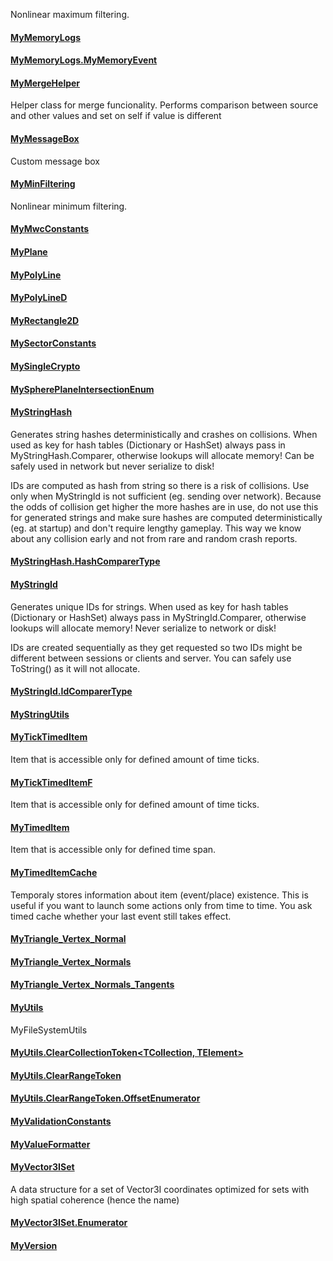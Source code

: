 Nonlinear maximum filtering.

#### [MyMemoryLogs](https://keensoftwarehouse.github.io/SpaceEngineersModAPI/api/VRage.Utils.MyMemoryLogs.html)

#### [MyMemoryLogs.MyMemoryEvent](https://keensoftwarehouse.github.io/SpaceEngineersModAPI/api/VRage.Utils.MyMemoryLogs.MyMemoryEvent.html)

#### [MyMergeHelper](https://keensoftwarehouse.github.io/SpaceEngineersModAPI/api/VRage.Utils.MyMergeHelper.html)

Helper class for merge funcionality. Performs comparison between source and other values and set on self if value is different

#### [MyMessageBox](https://keensoftwarehouse.github.io/SpaceEngineersModAPI/api/VRage.Utils.MyMessageBox.html)

Custom message box

#### [MyMinFiltering](https://keensoftwarehouse.github.io/SpaceEngineersModAPI/api/VRage.Utils.MyMinFiltering.html)

Nonlinear minimum filtering.

#### [MyMwcConstants](https://keensoftwarehouse.github.io/SpaceEngineersModAPI/api/VRage.Utils.MyMwcConstants.html)

#### [MyPlane](https://keensoftwarehouse.github.io/SpaceEngineersModAPI/api/VRage.Utils.MyPlane.html)

#### [MyPolyLine](https://keensoftwarehouse.github.io/SpaceEngineersModAPI/api/VRage.Utils.MyPolyLine.html)

#### [MyPolyLineD](https://keensoftwarehouse.github.io/SpaceEngineersModAPI/api/VRage.Utils.MyPolyLineD.html)

#### [MyRectangle2D](https://keensoftwarehouse.github.io/SpaceEngineersModAPI/api/VRage.Utils.MyRectangle2D.html)

#### [MySectorConstants](https://keensoftwarehouse.github.io/SpaceEngineersModAPI/api/VRage.Utils.MySectorConstants.html)

#### [MySingleCrypto](https://keensoftwarehouse.github.io/SpaceEngineersModAPI/api/VRage.Utils.MySingleCrypto.html)

#### [MySpherePlaneIntersectionEnum](https://keensoftwarehouse.github.io/SpaceEngineersModAPI/api/VRage.Utils.MySpherePlaneIntersectionEnum.html)

#### [MyStringHash](https://keensoftwarehouse.github.io/SpaceEngineersModAPI/api/VRage.Utils.MyStringHash.html)

Generates string hashes deterministically and crashes on collisions. When used as key for hash tables (Dictionary or HashSet) always pass in MyStringHash.Comparer, otherwise lookups will allocate memory! Can be safely used in network but never serialize to disk!

IDs are computed as hash from string so there is a risk of collisions. Use only when MyStringId is not sufficient (eg. sending over network). Because the odds of collision get higher the more hashes are in use, do not use this for generated strings and make sure hashes are computed deterministically (eg. at startup) and don't require lengthy gameplay. This way we know about any collision early and not from rare and random crash reports.

#### [MyStringHash.HashComparerType](https://keensoftwarehouse.github.io/SpaceEngineersModAPI/api/VRage.Utils.MyStringHash.HashComparerType.html)

#### [MyStringId](https://keensoftwarehouse.github.io/SpaceEngineersModAPI/api/VRage.Utils.MyStringId.html)

Generates unique IDs for strings. When used as key for hash tables (Dictionary or HashSet) always pass in MyStringId.Comparer, otherwise lookups will allocate memory! Never serialize to network or disk!

IDs are created sequentially as they get requested so two IDs might be different between sessions or clients and server. You can safely use ToString() as it will not allocate.

#### [MyStringId.IdComparerType](https://keensoftwarehouse.github.io/SpaceEngineersModAPI/api/VRage.Utils.MyStringId.IdComparerType.html)

#### [MyStringUtils](https://keensoftwarehouse.github.io/SpaceEngineersModAPI/api/VRage.Utils.MyStringUtils.html)

#### [MyTickTimedItem<T>](https://keensoftwarehouse.github.io/SpaceEngineersModAPI/api/VRage.Utils.MyTickTimedItem-1.html)

Item that is accessible only for defined amount of time ticks.

#### [MyTickTimedItemF](https://keensoftwarehouse.github.io/SpaceEngineersModAPI/api/VRage.Utils.MyTickTimedItemF.html)

Item that is accessible only for defined amount of time ticks.

#### [MyTimedItem<T>](https://keensoftwarehouse.github.io/SpaceEngineersModAPI/api/VRage.Utils.MyTimedItem-1.html)

Item that is accessible only for defined time span.

#### [MyTimedItemCache](https://keensoftwarehouse.github.io/SpaceEngineersModAPI/api/VRage.Utils.MyTimedItemCache.html)

Temporaly stores information about item (event/place) existence. This is useful if you want to launch some actions only from time to time. You ask timed cache whether your last event still takes effect.

#### [MyTriangle\_Vertex\_Normal](https://keensoftwarehouse.github.io/SpaceEngineersModAPI/api/VRage.Utils.MyTriangle_Vertex_Normal.html)

#### [MyTriangle\_Vertex\_Normals](https://keensoftwarehouse.github.io/SpaceEngineersModAPI/api/VRage.Utils.MyTriangle_Vertex_Normals.html)

#### [MyTriangle\_Vertex\_Normals\_Tangents](https://keensoftwarehouse.github.io/SpaceEngineersModAPI/api/VRage.Utils.MyTriangle_Vertex_Normals_Tangents.html)

#### [MyUtils](https://keensoftwarehouse.github.io/SpaceEngineersModAPI/api/VRage.Utils.MyUtils.html)

MyFileSystemUtils

#### [MyUtils.ClearCollectionToken<TCollection, TElement>](https://keensoftwarehouse.github.io/SpaceEngineersModAPI/api/VRage.Utils.MyUtils.ClearCollectionToken-2.html)

#### [MyUtils.ClearRangeToken<T>](https://keensoftwarehouse.github.io/SpaceEngineersModAPI/api/VRage.Utils.MyUtils.ClearRangeToken-1.html)

#### [MyUtils.ClearRangeToken<T>.OffsetEnumerator](https://keensoftwarehouse.github.io/SpaceEngineersModAPI/api/VRage.Utils.MyUtils.ClearRangeToken-1.OffsetEnumerator.html)

#### [MyValidationConstants](https://keensoftwarehouse.github.io/SpaceEngineersModAPI/api/VRage.Utils.MyValidationConstants.html)

#### [MyValueFormatter](https://keensoftwarehouse.github.io/SpaceEngineersModAPI/api/VRage.Utils.MyValueFormatter.html)

#### [MyVector3ISet](https://keensoftwarehouse.github.io/SpaceEngineersModAPI/api/VRage.Utils.MyVector3ISet.html)

A data structure for a set of Vector3I coordinates optimized for sets with high spatial coherence (hence the name)

#### [MyVector3ISet.Enumerator](https://keensoftwarehouse.github.io/SpaceEngineersModAPI/api/VRage.Utils.MyVector3ISet.Enumerator.html)

#### [MyVersion](https://keensoftwarehouse.github.io/SpaceEngineersModAPI/api/VRage.Utils.MyVersion.html)
